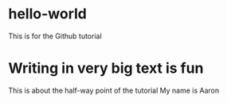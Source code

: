 # hello-world
This is for the Github tutorial 
 # Writing in very big text is fun
 This is about the half-way point of the tutorial
 My name is Aaron
